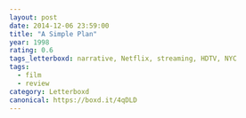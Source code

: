 ```yaml
---
layout: post 
date: 2014-12-06 23:59:00
title: "A Simple Plan"
year: 1998
rating: 0.6
tags_letterboxd: narrative, Netflix, streaming, HDTV, NYC
tags:
  - film
  - review
category: Letterboxd
canonical: https://boxd.it/4qDLD
---
```

